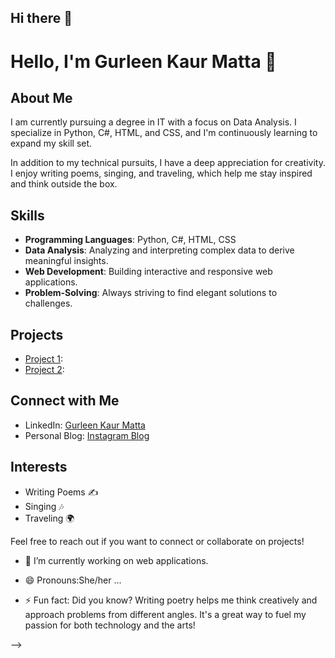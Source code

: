 ## Hi there 👋
# Hello, I'm Gurleen Kaur Matta 👋

## About Me
I am currently pursuing a degree in IT with a focus on Data Analysis. I specialize in Python, C#, HTML, and CSS, and I'm continuously learning to expand my skill set. 

In addition to my technical pursuits, I have a deep appreciation for creativity. I enjoy writing poems, singing, and traveling, which help me stay inspired and think outside the box.

## Skills
- **Programming Languages**: Python, C#, HTML, CSS
- **Data Analysis**: Analyzing and interpreting complex data to derive meaningful insights.
- **Web Development**: Building interactive and responsive web applications.
- **Problem-Solving**: Always striving to find elegant solutions to challenges.

## Projects
- [Project 1](link-to-project): 
- [Project 2](link-to-project): 

## Connect with Me
- LinkedIn: [Gurleen Kaur Matta](https://www.linkedin.com/in/gurleen-kaur-matta-20b8b5233/)
- Personal Blog: [Instagram Blog](gurleenwrites_.)


## Interests
- Writing Poems ✍️
- Singing 🎶
- Traveling 🌍

Feel free to reach out if you want to connect or collaborate on projects!

- 🔭 I’m currently working on web applications.

- 😄 Pronouns:She/her ...
- ⚡ Fun fact: 
Did you know? Writing poetry helps me think creatively and approach problems from different angles. It's a great way to fuel my passion for both technology and the arts!

-->
